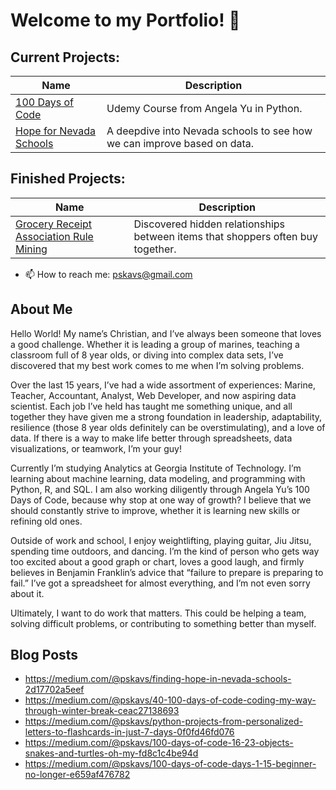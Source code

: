 # Welcome to my Portfolio! 👋

## Current Projects:
  
| Name | Description |
| ----------- | ----------- |
| [100 Days of Code](https://github.com/Pskavs/100daysofcode) | Udemy Course from Angela Yu in Python. |
| [Hope for Nevada Schools](https://github.com/Pskavs/hope4nevadaschools/tree/main) | A deepdive into Nevada schools to see how we can improve based on data. |

## Finished Projects:
| Name | Description |
| ----------- | ----------- |
| [Grocery Receipt Association Rule Mining](https://github.com/Pskavs/Apriori_Grocery_Receipts/blob/master/grocery_list_apropri_algorithm.ipynb) | Discovered hidden relationships between items that shoppers often buy together. |
- 📫 How to reach me: pskavs@gmail.com

## About Me
Hello World! My name’s Christian, and I’ve always been someone that loves a good challenge. Whether it is leading a group of marines, teaching a classroom full of 8 year olds, or diving into complex data sets, I’ve discovered that my best work comes to me when I’m solving problems. 

Over the last 15 years, I’ve had a wide assortment of experiences: Marine, Teacher, Accountant, Analyst, Web Developer, and now aspiring data scientist. Each job I’ve held has taught me something unique, and all together they have given me a strong foundation in leadership, adaptability, resilience (those 8 year olds definitely can be overstimulating), and a love of data. If there is a way to make life better through spreadsheets, data visualizations, or teamwork, I’m your guy!

Currently I’m studying Analytics at Georgia Institute of Technology. I’m learning about machine learning, data modeling, and programming with Python, R, and SQL. I am also working diligently through Angela Yu’s 100 Days of Code, because why stop at one way of growth? I believe that we should constantly strive to improve, whether it is learning new skills or refining old ones. 

Outside of work and school, I enjoy weightlifting, playing guitar, Jiu Jitsu, spending time outdoors, and dancing. I’m the kind of person who gets way too excited about a good graph or chart, loves a good laugh, and firmly believes in Benjamin Franklin’s advice that “failure to prepare is preparing to fail.” I’ve got a spreadsheet for almost everything, and I’m not even sorry about it.

Ultimately, I want to do work that matters. This could be helping a team, solving difficult problems, or contributing to something better than myself.

## Blog Posts
- https://medium.com/@pskavs/finding-hope-in-nevada-schools-2d17702a5eef
- https://medium.com/@pskavs/40-100-days-of-code-coding-my-way-through-winter-break-ceac27138693
- https://medium.com/@pskavs/python-projects-from-personalized-letters-to-flashcards-in-just-7-days-0f0fd46fd076
- https://medium.com/@pskavs/100-days-of-code-16-23-objects-snakes-and-turtles-oh-my-fd8c1c4be94d
- https://medium.com/@pskavs/100-days-of-code-days-1-15-beginner-no-longer-e659af476782

